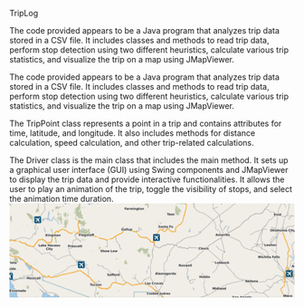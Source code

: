 TripLog

The code provided appears to be a Java program that analyzes trip data stored in a CSV file. It includes classes and methods to read trip data, perform stop detection using two different heuristics, calculate various trip statistics, and visualize the trip on a map using JMapViewer.

The code provided appears to be a Java program that analyzes trip data stored in a CSV file. It includes classes and methods to read trip data, perform stop detection using two different heuristics, calculate various trip statistics, and visualize the trip on a map using JMapViewer.

The TripPoint class represents a point in a trip and contains attributes for time, latitude, and longitude. It also includes methods for distance calculation, speed calculation, and other trip-related calculations.

The Driver class is the main class that includes the main method. It sets up a graphical user interface (GUI) using Swing components and JMapViewer to display the trip data and provide interactive functionalities. It allows the user to play an animation of the trip, toggle the visibility of stops, and select the animation time duration.
![Example animation](./Animation.gif)


